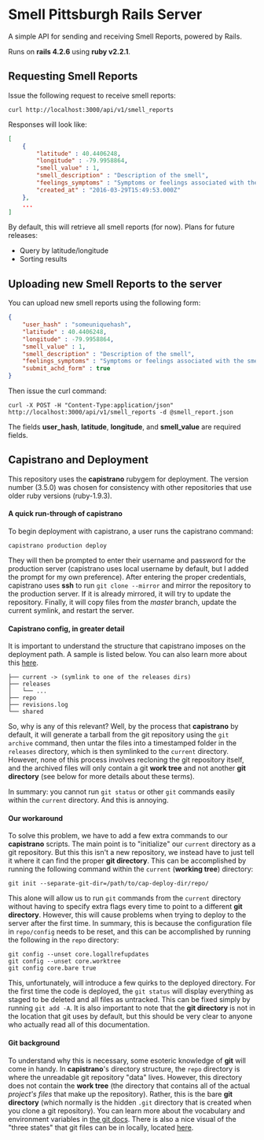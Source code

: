Smell Pittsburgh Rails Server
=============================

A simple API for sending and receiving Smell Reports, powered by Rails.

Runs on **rails 4.2.6** using **ruby v2.2.1**.

## Requesting Smell Reports

Issue the following request to receive smell reports:

    curl http://localhost:3000/api/v1/smell_reports

Responses will look like:

```json
[
	{
		"latitude" : 40.4406248,
		"longitude" : -79.9958864,
		"smell_value" : 1,
		"smell_description" : "Description of the smell",
		"feelings_symptoms" : "Symptoms or feelings associated with the smell",
		"created_at" : "2016-03-29T15:49:53.000Z"
	},
	...
]
```

By default, this will retrieve all smell reports (for now). Plans for future releases:

* Query by latitude/longitude
* Sorting results

## Uploading new Smell Reports to the server

You can upload new smell reports using the following form:

```json
{
	"user_hash" : "someuniquehash",
	"latitude" : 40.4406248,
	"longitude" : -79.9958864,
	"smell_value" : 1,
	"smell_description" : "Description of the smell",
	"feelings_symptoms" : "Symptoms or feelings associated with the smell",
	"submit_achd_form" : true
}
```

Then issue the curl command:

    curl -X POST -H "Content-Type:application/json" http://localhost:3000/api/v1/smell_reports -d @smell_report.json

The fields **user_hash**, **latitude**, **longitude**, and **smell_value** are required fields.

## Capistrano and Deployment

This repository uses the **capistrano** rubygem for deployment. The version number (3.5.0) was chosen for consistency with other repositories that use older ruby versions (ruby-1.9.3).

#### A quick run-through of capistrano

To begin deployment with capistrano, a user runs the capistrano command:

```
capistrano production deploy
```

They will then be prompted to enter their username and password for the production server (capistrano uses local username by default, but I added the prompt for my own preference). After entering the proper credentials, capistrano uses **ssh** to run `git clone --mirror` and mirror the repository to the production server. If it is already mirrored, it will try to update the repository. Finally, it will copy files from the _master_ branch, update the current symlink, and restart the server.

#### Capistrano config, in greater detail

It is important to understand the structure that capistrano imposes on the deployment path. A sample is listed below. You can also learn more about this [here](http://capistranorb.com/documentation/getting-started/structure/).

```
├── current -> (symlink to one of the releases dirs)
├── releases
│   └── ...
├── repo
├── revisions.log
└── shared
```

So, why is any of this relevant? Well, by the process that **capistrano** by default, it will generate a tarball from the git repository using the `git archive` command, then untar the files into a timestamped folder in the `releases` directory, which is then symlinked to the `current` directory. However, none of this process involves recloning the git repository itself, and the archived files will only contain a git **work tree** and not another **git directory** (see below for more details about these terms).

In summary: you cannot run `git status` or other `git` commands easily within the `current` directory. And this is annoying.

#### Our workaround

To solve this problem, we have to add a few extra commands to our **capistrano** scripts. The main point is to "initialize" our `current` directory as a git repository. But this this isn't a new repository, we instead have to just tell it where it can find the proper **git directory**. This can be accomplished by running the following command within the `current` (**working tree**) directory:

```
git init --separate-git-dir=/path/to/cap-deploy-dir/repo/
```

This alone will allow us to run `git` commands from the `current` directory without having to specify extra flags every time to point to a different **git directory**. However, this will cause problems when trying to deploy to the server after the first time. In summary, this is because the configuration file in `repo/config` needs to be reset, and this can be accomplished by running the following in the `repo` directory:

```
git config --unset core.logallrefupdates
git config --unset core.worktree
git config core.bare true
```

This, unfortunately, will introduce a few quirks to the deployed directory. For the first time the code is deployed, the `git status` will display everything as staged to be deleted and all files as untracked. This can be fixed simply by running `git add -A`. It is also important to note that the **git directory** is not in the location that git uses by default, but this should be very clear to anyone who actually read all of this documentation.

#### Git background

To understand why this is necessary, some esoteric knowledge of **git** will come in handy. In **capistrano**'s directory structure, the `repo` directory is where the unreadable git repository "data" lives. However, this directory does not contain the **work tree** (the directory that contains all of the actual *project's files* that make up the repository). Rather, this is the bare **git directory** (which normally is the hidden `.git` directory that is created when you clone a git repository). You can learn more about the vocabulary and environment variables in [the git docs](https://git-scm.com/book/en/v2/Git-Internals-Environment-Variables#Repository-Locations). There is also a nice visual of the "three states" that git files can be in locally, located [here](https://git-scm.com/book/en/v2/Getting-Started-Git-Basics#The-Three-States).
